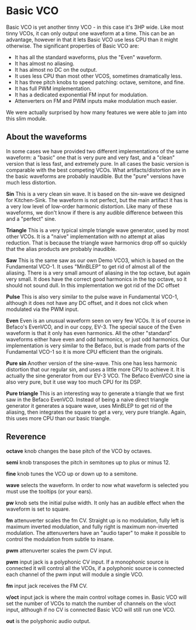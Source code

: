 # Basic VCO

Basic VCO is yet another tinny VCO - in this case it's 3HP wide. Like most tinny VCOs, it can only output one waveform at a time. This can be an advantage, however in that it lets Basic VCO use less CPU than it might otherwise. The significant properties of Basic VCO are:

* It has all the standard waveforms, plus the "Even" waveform.
* It has almost no aliasing.
* It has almost no DC on the output.
* It uses less CPU than most other VCOS, sometimes dramatically less.
* It has three pitch knobs to speed patching: octave, semitone, and fine.
* It has full PWM implementation.
* It has a dedicated exponential FM input for modulation.
* Attenverters on FM and PWM inputs make modulation much easier.

We were actually surprised by how many features we were able to jam into this slim module.

## About the waveforms

In some cases we have provided two different implementations of the same waveform: a "basic" one that is very pure and very fast, and a "clean" version that is less fast, and extremely pure. In all cases the basic version is comparable with the best competing VCOs. What artifacts/distortion are in the basic waveforms are probably inaudible. But the "pure" versions have much less distortion.

**Sin** This is a very clean sin wave. It is based on the sin-wave we designed for Kitchen-Sink. The waveform is not perfect, but the main artifact it has is a very low level of low-order harmonic distortion. Like many of these waveforms, we don't know if there is any audible difference between this and a "perfect" sine.

**Triangle** This is a very typical simple triangle wave generator, used by most other VCOs. It is a "naive" implementation with no attempt at alias reduction. That is because the triangle wave harmonics drop off so quickly that the alias products are probably inaudible.

**Saw** This is the same saw as our own Demo VCO3, which is based on the Fundamental VCO-1. It uses "MinBLEP" to get rid of almost all of the aliasing. There is a very small amount of aliasing in the top octave, but again very small. It does have the correct good harmonics in the top octave, so it should not sound dull. In this implementation we got rid of the DC offset

**Pulse** This is also very similar to the pulse wave in Fundamental VCO-1, although it does not have any DC offset, and it does not click when modulated via the PWM input.

**Even** Even is an unusual waveform seen on very few VCOs. It is of course in Befaco's EvenVCO, and in our copy, EV-3. The special sauce of the Even waveform is that it only has even harmonics. All the other "standard" waveforms either have even and odd harmonics, or just odd harmonics. Our implementation is very similar to the Befaco, but is made from parts of the Fundamental VCO-1 so it is more CPU efficient than the originals.

**Pure sin** Another version of the sine-wave. This one has less harmonic distortion that our regular sin, and uses a little more CPU to achieve it. It is actually the sine generator from our EV-3 VCO. The Befaco EvenVCO sine ia also very pure, but it use way too much CPU for its DSP.

**Pure triangle** This is an interesting way to generate a triangle that we first saw in the Befaco EvenVCO. Instead of being a naive direct triangle generator it generates a square wave, uses MinBLEP to get rid of the aliasing, then integrates the square to get a very, very pure triangle. Again, this uses more CPU than our basic triangle.

## Reverence

**octave** knob changes the base pitch of the VCO by octaves.

**semi** knob transposes the pitch in semitones up to plus or minus 12.

**fine** knob tunes the VCO up or down up to a semitone.

**wave** selects the waveform. In order to now what waveform is selected you must use the tooltips (or your ears).

**pw** knob sets the initial pulse width. It only has an audible effect when the waveform is set to square.

**fm** attenuverter scales the fm CV. Straight up is no modulation, fully left is maximum inverted modulation, and fully right is maximum non-inverted modulation. The attenuverters have an "audio taper" to make it possible to control the modulation from subtle to insane.

**pwm** attenuverter scales the pwm CV input.

**pwm** input jack is a polyphonic CV input. If a monophonic source is connected it will control all the VCOs, if a polyphonic source is connected each channel of the pwm input will module a single VCO.

**fm** input jack receives the FM CV.

**v/oct** input jack is where the main control voltage comes in. Basic VCO will set the number of VCOs to match the number of channels on the v/oct input, although if no CV is connected Basic VCO will still run one VCO.

**out** is the polyphonic audio output.
